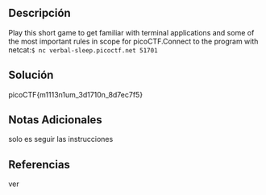 ## Descripción

Play this short game to get familiar with terminal applications and some of the most important rules in scope for picoCTF.Connect to the program with netcat:`$ nc verbal-sleep.picoctf.net 51701`
## Solución

picoCTF{m1113n1um_3d1710n_8d7ec7f5}
## Notas Adicionales

solo es seguir las instrucciones
## Referencias
ver 